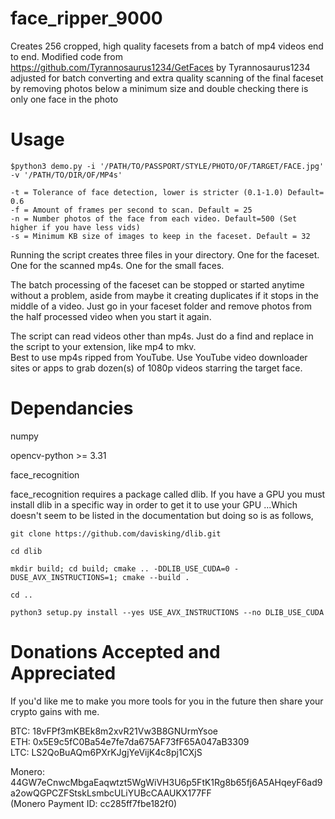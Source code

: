 # face_ripper_9000
Creates 256 cropped, high quality facesets from a batch of mp4 videos end to end. 
Modified code from https://github.com/Tyrannosaurus1234/GetFaces by Tyrannosaurus1234 adjusted for batch converting and
extra quality scanning of the final faceset by removing photos below a minimum size and double checking there is only one
face in the photo

# Usage

    $python3 demo.py -i '/PATH/TO/PASSPORT/STYLE/PHOTO/OF/TARGET/FACE.jpg' -v '/PATH/TO/DIR/OF/MP4s'

    -t = Tolerance of face detection, lower is stricter (0.1-1.0) Default= 0.6
    -f = Amount of frames per second to scan. Default = 25
    -n = Number photos of the face from each video. Default=500 (Set higher if you have less vids)
    -s = Minimum KB size of images to keep in the faceset. Default = 32

Running the script creates three files in your directory. One for the faceset. One for the scanned mp4s. One for the small faces.

The batch processing of the faceset can be stopped or started anytime without a problem, aside from maybe it creating
duplicates if it stops in the middle of a video. Just go in your faceset folder and remove photos from the half processed
video when you start it again.

The script can read videos other than mp4s. Just do a find and replace in the script to your extension, like mp4 to mkv.  
Best to use mp4s ripped from YouTube. Use YouTube video downloader sites or apps to grab dozen(s) of 1080p videos starring
the target face.

# Dependancies
numpy

opencv-python >= 3.31

face_recognition

face_recognition requires a package called dlib. If you have a GPU you must install dlib in a specific way in order to get it to use your GPU ...Which doesn't seem to be listed in the documentation but doing so is as follows,

    git clone https://github.com/davisking/dlib.git

    cd dlib

    mkdir build; cd build; cmake .. -DDLIB_USE_CUDA=0 -DUSE_AVX_INSTRUCTIONS=1; cmake --build .

    cd ..

    python3 setup.py install --yes USE_AVX_INSTRUCTIONS --no DLIB_USE_CUDA



# Donations Accepted and Appreciated
If you'd like me to make you more tools for you in the future then share your crypto gains with me.

BTC: 18vFPf3mKBEk8m2xvR21Vw3B8GNUrmYsoe  
ETH: 0x5E9c5fC0Ba54e7fe7da675AF73fF65A047aB3309  
LTC: LS2QoBuAQm6PXrKJgjYeVijK4c8pj1CXjS  

Monero: 44GW7eCnwcMbgaEaqwtzt5WgWiVH3U6p5FtK1Rg8b65fj6A5AHqeyF6ad9a2owQGPCZFStskLsmbcULiYUBcCAAUKX177FF  
(Monero Payment ID: cc285ff7fbe182f0)
